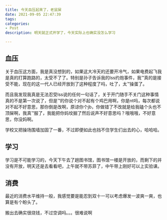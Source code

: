 ```yaml
---
title: 今天血压起来了，老鼠屎
date: 2021-09-05 22:47:39
tags:
categories:
- Post
description: 明天就正式开学了，今天实际上也确实没怎么学习

---
```


## 血压

关于血压这方面，我是真没想到的，如果这大冷天的还要开冷气，如果电费起飞我是真的打算跑路的，太受不了了。特别是孙子告诉我的lss约炮事件，我™真的是接受不能，现在的这一代人已经开放到了这种程度了吗，吐了，太™操蛋了。

而且我发现我真是无法忍受lss说的任何一句话了，关于开门随手不关门这种事情真的不是第一次说了，但是™的你说个对不起有个鸡巴用啊，你是nt吗，每次都说对不起不好意思，那你倒是改啊，原谅你个jb，你做错了不改就是给我磕个头也不顶屎啊，我真™服了，我能把你妈坟掘了然后说声不好意思吗？哦哦哦，不好意思，你没妈啊。

学校又把操场围墙加固了一番，不过即便如此也挡不住学生们出去的心，哈哈哈。

## 学习

学习是不可能学习的，今天下午去了趟图书馆，图书馆一楼是开放的，而剩下的并没有开放，明天还是去看看吧，上午就不带苏菲了，中午带上刚好可以上实验课。

## 消费

最近的消费水平维持一般，我感觉要是能忍到双十一可以考虑爆发一波爽一爽，也算是有个盼头了。

搬出去确实很烧钱，不过空调吗。。。很难说啊
